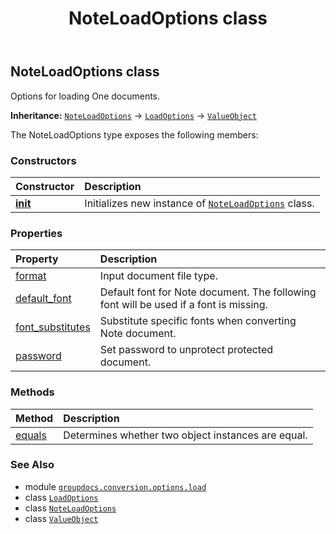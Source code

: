 ﻿---
title: NoteLoadOptions class
second_title: GroupDocs.Conversion for Python via .NET API References
description: 
type: docs
weight: 320
url: /python-net/groupdocs.conversion.options.load/noteloadoptions/
is_root: false
---

## NoteLoadOptions class

Options for loading One documents.



**Inheritance:** [`NoteLoadOptions`](/conversion/python-net/groupdocs.conversion.options.load/noteloadoptions) → 
[`LoadOptions`](/conversion/python-net/groupdocs.conversion.options.load/loadoptions) → 
[`ValueObject`](/conversion/python-net/groupdocs.conversion.contracts/valueobject)



The NoteLoadOptions type exposes the following members:

### Constructors
| Constructor | Description |
| :- | :- |
| [__init__](/conversion/python-net/groupdocs.conversion.options.load/noteloadoptions/__init__/#) | Initializes new instance of [`NoteLoadOptions`](/conversion/python-net/groupdocs.conversion.options.load/noteloadoptions) class. |


### Properties
| Property | Description |
| :- | :- |
| [format](/conversion/python-net/groupdocs.conversion.options.load/noteloadoptions/format) | Input document file type. |
| [default_font](/conversion/python-net/groupdocs.conversion.options.load/noteloadoptions/default_font) | Default font for Note document. The following font will be used if a font is missing. |
| [font_substitutes](/conversion/python-net/groupdocs.conversion.options.load/noteloadoptions/font_substitutes) | Substitute specific fonts when converting Note document. |
| [password](/conversion/python-net/groupdocs.conversion.options.load/noteloadoptions/password) | Set password to unprotect protected document. |


### Methods
| Method | Description |
| :- | :- |
| [equals](/conversion/python-net/groupdocs.conversion.options.load/noteloadoptions/equals/#groupdocs.conversion.contracts.ValueObject) | Determines whether two object instances are equal. |



### See Also
* module [`groupdocs.conversion.options.load`](..)
* class [`LoadOptions`](/conversion/python-net/groupdocs.conversion.options.load/loadoptions)
* class [`NoteLoadOptions`](/conversion/python-net/groupdocs.conversion.options.load/noteloadoptions)
* class [`ValueObject`](/conversion/python-net/groupdocs.conversion.contracts/valueobject)
